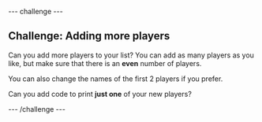 \--- challenge \---

## Challenge: Adding more players

Can you add more players to your list? You can add as many players as you like, but make sure that there is an **even** number of players.

You can also change the names of the first 2 players if you prefer.

Can you add code to print **just one** of your new players?

\--- /challenge \---